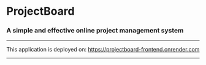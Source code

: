 # ProjectBoard
### A simple and effective online project management system

---

This application is deployed on: https://projectboard-frontend.onrender.com

---

